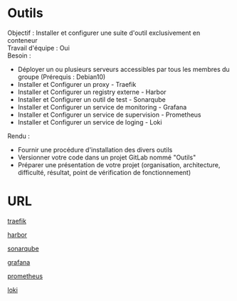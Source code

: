 # Outils

Objectif : Installer et configurer une suite d'outil exclusivement en conteneur  
Travail d'équipe : Oui  
Besoin :
- Déployer un ou plusieurs serveurs accessibles par tous les membres du groupe (Prérequis : Debian10)
- Installer et Configurer un proxy - Traefik
- Installer et Configurer un registry externe - Harbor
- Installer et Configurer un outil de test - Sonarqube
- Installer et Configurer un service de monitoring - Grafana
- Installer et Configurer un service de supervision - Prometheus
- Installer et Configurer un service de loging - Loki

Rendu :
- Fournir une procédure d'installation des divers outils
- Versionner votre code dans un projet GitLab nommé "Outils"
- Préparer une présentation de votre projet (organisation, architecture, difficulté, résultat, point de vérification de fonctionnement)

# URL

[traefik](https://traefik-gr3.cefim-formation.org)

[harbor](https://harbor-gr3.cefim-formation.org)

[sonarqube](https://sonarqube-gr3.cefim-formation.org)

[grafana](https://grafana-gr3.cefim-formation.org)

[prometheus](https://prometheus-gr3.cefim-formation.org)

[loki](https://loki-gr3.cefim-formation.org)
